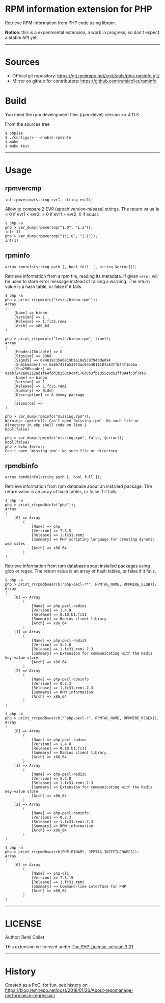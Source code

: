 # RPM information extension for PHP

Retrieve RPM information from PHP code using librpm.

**Notice**: this is a experimental extension, a work in progress, so don't expect a stable API yet.

----

# Sources

* Official git repository: https://git.remirepo.net/cgit/tools/php-rpminfo.git/
* Mirror on github for contributors: https://github.com/remicollet/rpminfo

# Build

You need the rpm development files (rpm-devel) version >= 4.11.3.

From the sources tree

    $ phpize
    $ ./configure --enable-rpminfo
    $ make
    $ make test

----

# Usage

## rpmvercmp

	int rpmvercmp(string evr1, string evr2);

Allow to compare 2 EVR (epoch:version-release) strings. The return value is < 0 if evr1 < evr2, > 0 if evr1 > evr2, 0 if equal.

    $ php -a
    php > var_dump(rpmvercmp("1.0", "1.1"));
    int(-1)
    php > var_dump(rpmvercmp("1:1.0", "1.1"));
    int(1)


## rpminfo

	array rpminfo(string path [, bool full  [, string &error]]);

Retrieve information from a rpm file, reading its metadata.
If given `error` will be used to store error message instead of raising a warning.
The return value is a hash table, or false if it fails.

    $ php -a
    php > print_r(rpminfo("tests/bidon.rpm"));
    Array
    (
        [Name] => bidon
        [Version] => 1
        [Release] => 1.fc25.remi
        [Arch] => x86_64
    )
    
    php > print_r(rpminfo("tests/bidon.rpm", true));
    Array
    (
        [Headeri18ntable] => C
        [Sigsize] => 2304
        [Sigmd5] => 644819c3566819b1e10a5c97943de094
        [Sha1header] => 0a86742fe53973ac9ab4611187a83ffb44f1de5a
        [Sha256header] => 9aab7242a80212ad1fe4fdd3b250c0c4f176c0b3fb1355c0d62ff094fc3f7da0
        [Name] => bidon
        [Version] => 1
        [Release] => 1.fc25.remi
        [Summary] => Bidon
        [Description] => A dummy package
        ...
        [IsSource] => 
    )
    
    php > var_dump(rpminfo("missing.rpm"));
    Warning: rpminfo(): Can't open 'missing.rpm': No such file or directory in php shell code on line 1
    bool(false)
    
    php > var_dump(rpminfo("missing.rpm", false, $error));
    bool(false)
    php > echo $error;
    Can't open 'missing.rpm': No such file or directory

## rpmdbinfo

	array rpmdbinfo(string path [, bool full ]);

Retrieve information from rpm database about an installed package.
The return value is an array of hash tables, or false if it fails.

    $ php -a
    php > print_r(rpmdbinfo("php"));
    Array
    (
        [0] => Array
            (
                [Name] => php
                [Version] => 7.3.5
                [Release] => 1.fc31.remi
                [Summary] => PHP scripting language for creating dynamic web sites
                [Arch] => x86_64
            )
    )

Retrieve information from rpm database about installed packages using glob or regex.
The return value is an array of hash tables, or false if it fails.

    $ php -a
    php > print_r(rpmdbsearch("php-pecl-r*", RPMTAG_NAME, RPMMIRE_GLOB));
    Array
    (
        [0] => Array
            (
                [Name] => php-pecl-radius
                [Version] => 1.4.0
                [Release] => 0.10.b1.fc31
                [Summary] => Radius client library
                [Arch] => x86_64
            )
        [1] => Array
            (
                [Name] => php-pecl-redis5
                [Version] => 5.2.0
                [Release] => 1.fc31.remi.7.3
                [Summary] => Extension for communicating with the Redis key-value store
                [Arch] => x86_64
            )
        [2] => Array
            (
                [Name] => php-pecl-rpminfo
                [Version] => 0.2.3
                [Release] => 1.fc31.remi.7.3
                [Summary] => RPM information
                [Arch] => x86_64
            )
    )

    $ php -a
    php > print_r(rpmdbsearch("^php-pecl-r", RPMTAG_NAME, RPMMIRE_REGEX));
    Array
    (
        [0] => Array
            (
                [Name] => php-pecl-radius
                [Version] => 1.4.0
                [Release] => 0.10.b1.fc31
                [Summary] => Radius client library
                [Arch] => x86_64
            )
        [1] => Array
            (
                [Name] => php-pecl-redis5
                [Version] => 5.2.0
                [Release] => 1.fc31.remi.7.3
                [Summary] => Extension for communicating with the Redis key-value store
                [Arch] => x86_64
            )
        [2] => Array
            (
                [Name] => php-pecl-rpminfo
                [Version] => 0.2.3
                [Release] => 1.fc31.remi.7.3
                [Summary] => RPM information
                [Arch] => x86_64
            )
    )

    $ php -a
    php > print_r(rpmdbsearch(PHP_BINARY, RPMTAG_INSTFILENAMES));
    Array
    (
        [0] => Array
            (
                [Name] => php-cli
                [Version] => 7.3.15
                [Release] => 1.fc31.remi
                [Summary] => Command-line interface for PHP
                [Arch] => x86_64
            )
    )

----

# LICENSE

Author: Remi Collet

This extension is licensed under [The PHP License, version 3.01](http://www.php.net/license/3_01.txt)

-----

# History

Created as a PoC, for fun, see history on
https://blog.remirepo.net/post/2018/01/26/About-repomanage-performance-regression
